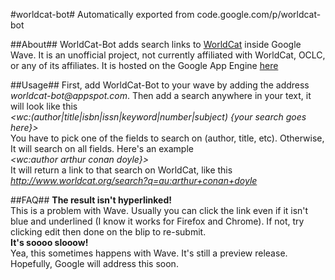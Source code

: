#worldcat-bot#
Automatically exported from code.google.com/p/worldcat-bot

##About##
WorldCat-Bot adds search links to [WorldCat](http://www.worldcat.org/) inside Google Wave. It is an unofficial project, not currently affiliated with WorldCat, OCLC, or any of its affiliates. It is hosted on the Google App Engine [here](http://worldcat-bot.appspot.com)

##Usage##
First, add WorldCat-Bot to your wave by adding the address _worldcat-bot@appspot.com_. Then add a search anywhere in your text, it will look like this<br/>
_<wc:(author|title|isbn|issn|keyword|number|subject) {your search goes here}>_<br/>
You have to pick one of the fields to search on (author, title, etc). Otherwise, It will search on all fields. Here's an example<br/>
_<wc:author arthur conan doyle}>_<br/>
It will return a link to that search on WorldCat, like this<br/>
_http://www.worldcat.org/search?q=au:arthur+conan+doyle_

##FAQ##
**The result isn't hyperlinked!**<br/>
This is a problem with Wave. Usually you can click the link even if it isn't blue and underlined (I know it works for Firefox and Chrome). If not, try clicking edit then done on the blip to re-submit.<br/>
**It's soooo slooow!**<br/>
 Yea, this sometimes happens with Wave. It's still a preview release. Hopefully, Google will address this soon.
